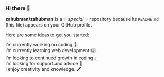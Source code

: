 ### Hi there 👋


**zahubman/zahubman** is a ✨ _special_ ✨ repository because its `README.md` (this file) appears on your GitHub profile.

Here are some ideas to get you started:

 I’m currently working on coding 🌇<br>
 I’m currently learning web development ⌨️<br>
 I’m looking to continued growth in coding ⤴️<br>
 I’m looking for support and advice 📝<br>
 I enjoy creativity and knowledge. 🖊️
 


